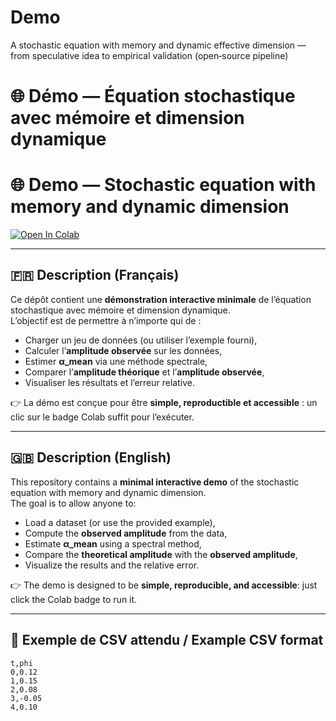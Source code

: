 # Demo
A stochastic equation with memory and dynamic effective dimension — from speculative idea to empirical validation (open‑source pipeline)

# 🌐 Démo — Équation stochastique avec mémoire et dimension dynamique  
# 🌐 Demo — Stochastic equation with memory and dynamic dimension  

[![Open In Colab](https://colab.research.google.com/assets/colab-badge.svg)](
https://colab.research.google.com/github/FindPrint/Demo/blob/main/demo_notebook.ipynb)

---

## 🇫🇷 Description (Français)

Ce dépôt contient une **démonstration interactive minimale** de l’équation stochastique avec mémoire et dimension dynamique.  
L’objectif est de permettre à n’importe qui de :  
- Charger un jeu de données (ou utiliser l’exemple fourni),  
- Calculer l’**amplitude observée** sur les données,  
- Estimer **α_mean** via une méthode spectrale,  
- Comparer l’**amplitude théorique** et l’**amplitude observée**,  
- Visualiser les résultats et l’erreur relative.  

👉 La démo est conçue pour être **simple, reproductible et accessible** : un clic sur le badge Colab suffit pour l’exécuter.  

---

## 🇬🇧 Description (English)

This repository contains a **minimal interactive demo** of the stochastic equation with memory and dynamic dimension.  
The goal is to allow anyone to:  
- Load a dataset (or use the provided example),  
- Compute the **observed amplitude** from the data,  
- Estimate **α_mean** using a spectral method,  
- Compare the **theoretical amplitude** with the **observed amplitude**,  
- Visualize the results and the relative error.  

👉 The demo is designed to be **simple, reproducible, and accessible**: just click the Colab badge to run it.  

---

## 📂 Exemple de CSV attendu / Example CSV format

```csv
t,phi
0,0.12
1,0.15
2,0.08
3,-0.05
4,0.10
